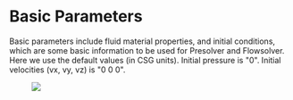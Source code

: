 # Basic Parameters

Basic parameters include fluid material properties, and initial conditions, which are some basic information to be used for Presolver and Flowsolver. Here we use the default values (in CSG units). Initial pressure is "0". Initial velocities (vx, vy, vz) is "0 0 0".

<figure>
  <img class="svImg svImgXl"  src="flowsolver/imgs/basic.png"> 
  <figcaption class="svCaption" ></figcaption>
</figure>
